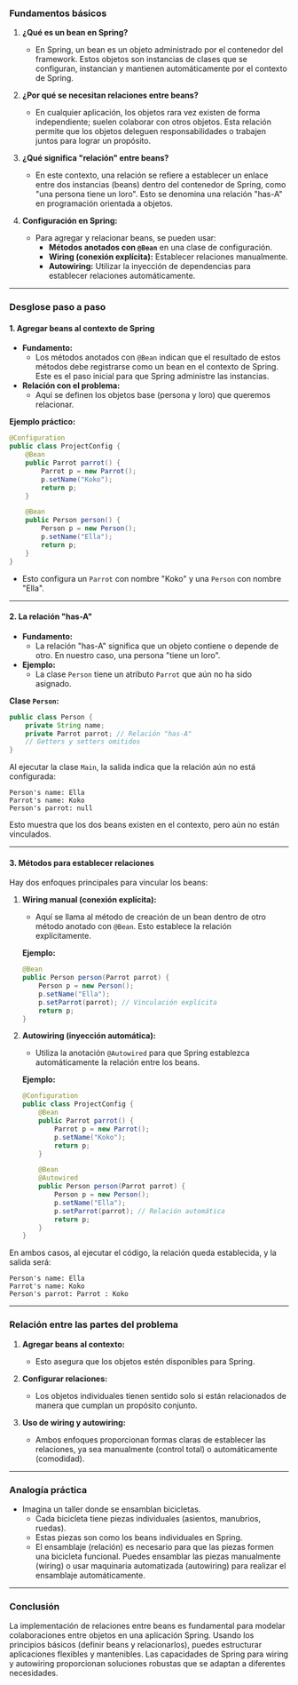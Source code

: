 ### **Fundamentos básicos**
1. **¿Qué es un bean en Spring?**
    - En Spring, un bean es un objeto administrado por el contenedor del framework. Estos objetos son instancias de clases que se configuran, instancian y mantienen automáticamente por el contexto de Spring.

2. **¿Por qué se necesitan relaciones entre beans?**
    - En cualquier aplicación, los objetos rara vez existen de forma independiente; suelen colaborar con otros objetos. Esta relación permite que los objetos deleguen responsabilidades o trabajen juntos para lograr un propósito.

3. **¿Qué significa "relación" entre beans?**
    - En este contexto, una relación se refiere a establecer un enlace entre dos instancias (beans) dentro del contenedor de Spring, como "una persona tiene un loro". Esto se denomina una relación "has-A" en programación orientada a objetos.

4. **Configuración en Spring:**
    - Para agregar y relacionar beans, se pueden usar:
        - **Métodos anotados con `@Bean`** en una clase de configuración.
        - **Wiring (conexión explícita):** Establecer relaciones manualmente.
        - **Autowiring:** Utilizar la inyección de dependencias para establecer relaciones automáticamente.

---

### **Desglose paso a paso**

#### **1. Agregar beans al contexto de Spring**
- **Fundamento:**
    - Los métodos anotados con `@Bean` indican que el resultado de estos métodos debe registrarse como un bean en el contexto de Spring. Este es el paso inicial para que Spring administre las instancias.
- **Relación con el problema:**
    - Aquí se definen los objetos base (persona y loro) que queremos relacionar.

**Ejemplo práctico:**
```java
@Configuration
public class ProjectConfig {
    @Bean
    public Parrot parrot() {
        Parrot p = new Parrot();
        p.setName("Koko");
        return p;
    }

    @Bean
    public Person person() {
        Person p = new Person();
        p.setName("Ella");
        return p;
    }
}
```
- Esto configura un `Parrot` con nombre "Koko" y una `Person` con nombre "Ella".

---

#### **2. La relación "has-A"**
- **Fundamento:**
    - La relación "has-A" significa que un objeto contiene o depende de otro. En nuestro caso, una persona "tiene un loro".
- **Ejemplo:**
    - La clase `Person` tiene un atributo `Parrot` que aún no ha sido asignado.

**Clase `Person`:**
```java
public class Person {
    private String name;
    private Parrot parrot; // Relación "has-A"
    // Getters y setters omitidos
}
```

Al ejecutar la clase `Main`, la salida indica que la relación aún no está configurada:

```plaintext
Person's name: Ella
Parrot's name: Koko
Person's parrot: null
```

Esto muestra que los dos beans existen en el contexto, pero aún no están vinculados.

---

#### **3. Métodos para establecer relaciones**
Hay dos enfoques principales para vincular los beans:
1. **Wiring manual (conexión explícita):**
    - Aquí se llama al método de creación de un bean dentro de otro método anotado con `@Bean`. Esto establece la relación explícitamente.

   **Ejemplo:**
   ```java
   @Bean
   public Person person(Parrot parrot) {
       Person p = new Person();
       p.setName("Ella");
       p.setParrot(parrot); // Vinculación explícita
       return p;
   }
   ```

2. **Autowiring (inyección automática):**
    - Utiliza la anotación `@Autowired` para que Spring establezca automáticamente la relación entre los beans.

   **Ejemplo:**
   ```java
   @Configuration
   public class ProjectConfig {
       @Bean
       public Parrot parrot() {
           Parrot p = new Parrot();
           p.setName("Koko");
           return p;
       }

       @Bean
       @Autowired
       public Person person(Parrot parrot) {
           Person p = new Person();
           p.setName("Ella");
           p.setParrot(parrot); // Relación automática
           return p;
       }
   }
   ```

En ambos casos, al ejecutar el código, la relación queda establecida, y la salida será:

```plaintext
Person's name: Ella
Parrot's name: Koko
Person's parrot: Parrot : Koko
```

---

### **Relación entre las partes del problema**
1. **Agregar beans al contexto:**
    - Esto asegura que los objetos estén disponibles para Spring.

2. **Configurar relaciones:**
    - Los objetos individuales tienen sentido solo si están relacionados de manera que cumplan un propósito conjunto.

3. **Uso de wiring y autowiring:**
    - Ambos enfoques proporcionan formas claras de establecer las relaciones, ya sea manualmente (control total) o automáticamente (comodidad).

---

### **Analogía práctica**
- Imagina un taller donde se ensamblan bicicletas.
    - Cada bicicleta tiene piezas individuales (asientos, manubrios, ruedas).
    - Estas piezas son como los beans individuales en Spring.
    - El ensamblaje (relación) es necesario para que las piezas formen una bicicleta funcional. Puedes ensamblar las piezas manualmente (wiring) o usar maquinaria automatizada (autowiring) para realizar el ensamblaje automáticamente.

---

### **Conclusión**
La implementación de relaciones entre beans es fundamental para modelar colaboraciones entre objetos en una aplicación Spring. Usando los principios básicos (definir beans y relacionarlos), puedes estructurar aplicaciones flexibles y mantenibles. Las capacidades de Spring para wiring y autowiring proporcionan soluciones robustas que se adaptan a diferentes necesidades.